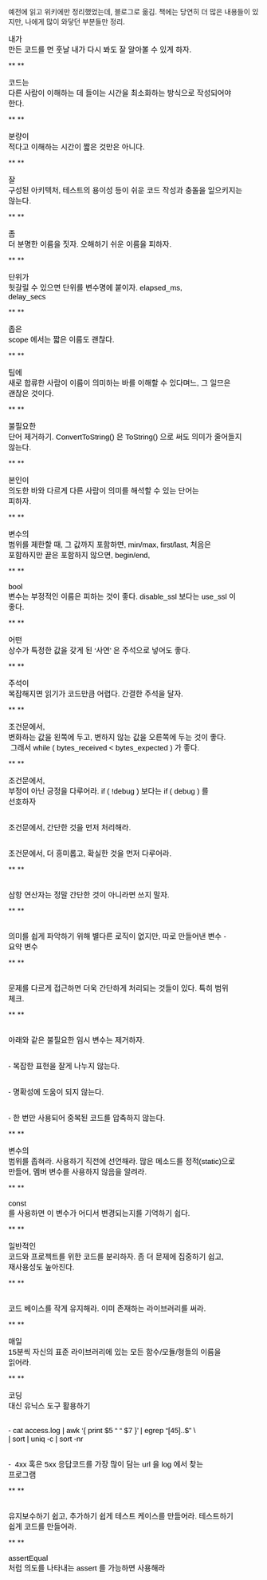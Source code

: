 예전에 읽고 위키에만 정리했었는데, 블로그로 옮김. 책에는 당연히 더 많은 내용들이 있지만, 나에게 많이 와닿던 부분들만 정리.

<span style="font-size:15px;font-family:Arial;color:#000000;background-color:transparent;font-weight:normal;font-style:normal;font-variant:normal;text-decoration:none;vertical-align:baseline;white-space:pre-wrap;">내가 만든 코드를 먼 훗날 내가 다시 봐도 잘 알아볼 수 있게 하자.</span>

**
<span style="font-size:15px;font-family:Arial;color:#000000;background-color:transparent;font-weight:normal;font-style:normal;font-variant:normal;text-decoration:none;vertical-align:baseline;white-space:pre-wrap;"></span>**

<span style="font-size:15px;font-family:Arial;color:#000000;background-color:transparent;font-weight:normal;font-style:normal;font-variant:normal;text-decoration:none;vertical-align:baseline;white-space:pre-wrap;">코드는 다른 사람이 이해하는 데 들이는 시간을 최소화하는 방식으로 작성되어야 한다.</span>

**
<span style="font-size:15px;font-family:Arial;color:#000000;background-color:transparent;font-weight:normal;font-style:normal;font-variant:normal;text-decoration:none;vertical-align:baseline;white-space:pre-wrap;"></span>**

<span style="font-size:15px;font-family:Arial;color:#000000;background-color:transparent;font-weight:normal;font-style:normal;font-variant:normal;text-decoration:none;vertical-align:baseline;white-space:pre-wrap;">분량이 적다고 이해하는 시간이 짧은 것만은 아니다. </span>

**
<span style="font-size:15px;font-family:Arial;color:#000000;background-color:transparent;font-weight:normal;font-style:normal;font-variant:normal;text-decoration:none;vertical-align:baseline;white-space:pre-wrap;"></span>**

<span style="font-size:15px;font-family:Arial;color:#000000;background-color:transparent;font-weight:normal;font-style:normal;font-variant:normal;text-decoration:none;vertical-align:baseline;white-space:pre-wrap;">잘 구성된 아키텍처, 테스트의 용이성 등이 쉬운 코드 작성과 충돌을 일으키지는 않는다.</span>

**
<span style="font-size:15px;font-family:Arial;color:#000000;background-color:transparent;font-weight:normal;font-style:normal;font-variant:normal;text-decoration:none;vertical-align:baseline;white-space:pre-wrap;"></span>**

<span style="font-size:15px;font-family:Arial;color:#000000;background-color:transparent;font-weight:normal;font-style:normal;font-variant:normal;text-decoration:none;vertical-align:baseline;white-space:pre-wrap;">좀 더 분명한 이름을 짓자. 오해하기 쉬운 이름을 피하자.</span>

**
<span style="font-size:15px;font-family:Arial;color:#000000;background-color:transparent;font-weight:normal;font-style:normal;font-variant:normal;text-decoration:none;vertical-align:baseline;white-space:pre-wrap;"></span>**

<span style="font-size:15px;font-family:Arial;color:#000000;background-color:transparent;font-weight:normal;font-style:normal;font-variant:normal;text-decoration:none;vertical-align:baseline;white-space:pre-wrap;">단위가 헛갈릴 수 있으면 단위를 변수명에 붙이자. elapsed\_ms, delay\_secs</span>

**
<span style="font-size:15px;font-family:Arial;color:#000000;background-color:transparent;font-weight:normal;font-style:normal;font-variant:normal;text-decoration:none;vertical-align:baseline;white-space:pre-wrap;"></span>**

<span style="font-size:15px;font-family:Arial;color:#000000;background-color:transparent;font-weight:normal;font-style:normal;font-variant:normal;text-decoration:none;vertical-align:baseline;white-space:pre-wrap;">좁은 scope 에서는 짧은 이름도 괜찮다. </span>

**
<span style="font-size:15px;font-family:Arial;color:#000000;background-color:transparent;font-weight:normal;font-style:normal;font-variant:normal;text-decoration:none;vertical-align:baseline;white-space:pre-wrap;"></span>**

<span style="font-size:15px;font-family:Arial;color:#000000;background-color:transparent;font-weight:normal;font-style:normal;font-variant:normal;text-decoration:none;vertical-align:baseline;white-space:pre-wrap;">팀에 새로 합류한 사람이 이름이 의미하는 바를 이해할 수 있다며느, 그 일므은 괜찮은 것이다.</span>

**
<span style="font-size:15px;font-family:Arial;color:#000000;background-color:transparent;font-weight:normal;font-style:normal;font-variant:normal;text-decoration:none;vertical-align:baseline;white-space:pre-wrap;"></span>**

<span style="font-size:15px;font-family:Arial;color:#000000;background-color:transparent;font-weight:normal;font-style:normal;font-variant:normal;text-decoration:none;vertical-align:baseline;white-space:pre-wrap;">불필요한 단어 제거하기. ConvertToString() 은 ToString() 으로 써도 의미가 줄어들지 않는다.</span>

**
<span style="font-size:15px;font-family:Arial;color:#000000;background-color:transparent;font-weight:normal;font-style:normal;font-variant:normal;text-decoration:none;vertical-align:baseline;white-space:pre-wrap;"></span>**

<span style="font-size:15px;font-family:Arial;color:#000000;background-color:transparent;font-weight:normal;font-style:normal;font-variant:normal;text-decoration:none;vertical-align:baseline;white-space:pre-wrap;">본인이 의도한 바와 다르게 다른 사람이 의미를 해석할 수 있는 단어는 피하자.</span>

**
<span style="font-size:15px;font-family:Arial;color:#000000;background-color:transparent;font-weight:normal;font-style:normal;font-variant:normal;text-decoration:none;vertical-align:baseline;white-space:pre-wrap;"></span>**

<span style="font-size:15px;font-family:Arial;color:#000000;background-color:transparent;font-weight:normal;font-style:normal;font-variant:normal;text-decoration:none;vertical-align:baseline;white-space:pre-wrap;">변수의 범위를 제한할 때, 그 값까지 포함하면, min/max, first/last, 처음은 포함하지만 끝은 포함하지 않으면, begin/end, </span>

**
<span style="font-size:15px;font-family:Arial;color:#000000;background-color:transparent;font-weight:normal;font-style:normal;font-variant:normal;text-decoration:none;vertical-align:baseline;white-space:pre-wrap;"></span>**

<span style="font-size:15px;font-family:Arial;color:#000000;background-color:transparent;font-weight:normal;font-style:normal;font-variant:normal;text-decoration:none;vertical-align:baseline;white-space:pre-wrap;">bool 변수는 부정적인 이름은 피하는 것이 좋다. disable\_ssl 보다는 use\_ssl 이 좋다.</span>

**
<span style="font-size:15px;font-family:Arial;color:#000000;background-color:transparent;font-weight:normal;font-style:normal;font-variant:normal;text-decoration:none;vertical-align:baseline;white-space:pre-wrap;"></span>**

<span style="font-size:15px;font-family:Arial;color:#000000;background-color:transparent;font-weight:normal;font-style:normal;font-variant:normal;text-decoration:none;vertical-align:baseline;white-space:pre-wrap;">어떤 상수가 특정한 값을 갖게 된 ‘사연’ 은 주석으로 넣어도 좋다.</span>

**
<span style="font-size:15px;font-family:Arial;color:#000000;background-color:transparent;font-weight:normal;font-style:normal;font-variant:normal;text-decoration:none;vertical-align:baseline;white-space:pre-wrap;"></span>**

<span style="font-size:15px;font-family:Arial;color:#000000;background-color:transparent;font-weight:normal;font-style:normal;font-variant:normal;text-decoration:none;vertical-align:baseline;white-space:pre-wrap;">주석이 복잡해지면 읽기가 코드만큼 어렵다. 간결한 주석을 달자.</span>

**
<span style="font-size:15px;font-family:Arial;color:#000000;background-color:transparent;font-weight:normal;font-style:normal;font-variant:normal;text-decoration:none;vertical-align:baseline;white-space:pre-wrap;"></span>**

<span style="font-size:15px;font-family:Arial;color:#000000;background-color:transparent;font-weight:normal;font-style:normal;font-variant:normal;text-decoration:none;vertical-align:baseline;white-space:pre-wrap;">조건문에서, 변화하는 값을 왼쪽에 두고, 변하지 않는 값을 오른쪽에 두는 것이 좋다.  그래서 while ( bytes\_received &lt; bytes\_expected ) 가 좋다.</span>

**
<span style="font-size:15px;font-family:Arial;color:#000000;background-color:transparent;font-weight:normal;font-style:normal;font-variant:normal;text-decoration:none;vertical-align:baseline;white-space:pre-wrap;"></span>**

<span style="font-size:15px;font-family:Arial;color:#000000;background-color:transparent;font-weight:normal;font-style:normal;font-variant:normal;text-decoration:none;vertical-align:baseline;white-space:pre-wrap;">조건문에서, 부정이 아닌 긍정을 다루어라. if ( !debug ) 보다는 if ( debug ) 를 선호하자</span>

<span style="font-size:15px;font-family:Arial;color:#000000;background-color:transparent;font-weight:normal;font-style:normal;font-variant:normal;text-decoration:none;vertical-align:baseline;white-space:pre-wrap;"> 조건문에서, 간단한 것을 먼저 처리해라.</span>

<span style="font-size:15px;font-family:Arial;color:#000000;background-color:transparent;font-weight:normal;font-style:normal;font-variant:normal;text-decoration:none;vertical-align:baseline;white-space:pre-wrap;"> 조건문에서, 더 흥미롭고, 확실한 것을 먼저 다루어라.</span>

**
<span style="font-size:15px;font-family:Arial;color:#000000;background-color:transparent;font-weight:normal;font-style:normal;font-variant:normal;text-decoration:none;vertical-align:baseline;white-space:pre-wrap;"></span>**

<span style="font-size:15px;font-family:Arial;color:#000000;background-color:transparent;font-weight:normal;font-style:normal;font-variant:normal;text-decoration:none;vertical-align:baseline;white-space:pre-wrap;"> 삼항 연산자는 정말 간단한 것이 아니라면 쓰지 말자.</span>

**
<span style="font-size:15px;font-family:Arial;color:#000000;background-color:transparent;font-weight:normal;font-style:normal;font-variant:normal;text-decoration:none;vertical-align:baseline;white-space:pre-wrap;"></span>
<span style="font-size:15px;font-family:Arial;color:#000000;background-color:transparent;font-weight:normal;font-style:normal;font-variant:normal;text-decoration:none;vertical-align:baseline;white-space:pre-wrap;"></span>**

<span style="font-size:15px;font-family:Arial;color:#000000;background-color:transparent;font-weight:normal;font-style:normal;font-variant:normal;text-decoration:none;vertical-align:baseline;white-space:pre-wrap;"> 의미를 쉽게 파악하기 위해 별다른 로직이 없지만, 따로 만들어낸 변수 - 요약 변수</span>

**
<span style="font-size:15px;font-family:Arial;color:#000000;background-color:transparent;font-weight:normal;font-style:normal;font-variant:normal;text-decoration:none;vertical-align:baseline;white-space:pre-wrap;"></span>**

<span style="font-size:15px;font-family:Arial;color:#000000;background-color:transparent;font-weight:normal;font-style:normal;font-variant:normal;text-decoration:none;vertical-align:baseline;white-space:pre-wrap;"> 문제를 다르게 접근하면 더욱 간단하게 처리되는 것들이 있다. 특히 범위 체크.</span>

**
<span style="font-size:15px;font-family:Arial;color:#000000;background-color:transparent;font-weight:normal;font-style:normal;font-variant:normal;text-decoration:none;vertical-align:baseline;white-space:pre-wrap;"></span>**

<span style="font-size:15px;font-family:Arial;color:#000000;background-color:transparent;font-weight:normal;font-style:normal;font-variant:normal;text-decoration:none;vertical-align:baseline;white-space:pre-wrap;"> 아래와 같은 불필요한 임시 변수는 제거하자.</span>

<span style="font-size:15px;font-family:Arial;color:#000000;background-color:transparent;font-weight:normal;font-style:normal;font-variant:normal;text-decoration:none;vertical-align:baseline;white-space:pre-wrap;"><span class="Apple-tab-span" style="white-space:pre;"> </span>- 복잡한 표현을 잘게 나누지 않는다.</span>

<span style="font-size:15px;font-family:Arial;color:#000000;background-color:transparent;font-weight:normal;font-style:normal;font-variant:normal;text-decoration:none;vertical-align:baseline;white-space:pre-wrap;"><span class="Apple-tab-span" style="white-space:pre;"> </span>- 명확성에 도움이 되지 않는다.</span>

<span style="font-size:15px;font-family:Arial;color:#000000;background-color:transparent;font-weight:normal;font-style:normal;font-variant:normal;text-decoration:none;vertical-align:baseline;white-space:pre-wrap;"><span class="Apple-tab-span" style="white-space:pre;"> </span>- 한 번만 사용되어 중복된 코드를 압축하지 않는다.</span>

**
<span style="font-size:15px;font-family:Arial;color:#000000;background-color:transparent;font-weight:normal;font-style:normal;font-variant:normal;text-decoration:none;vertical-align:baseline;white-space:pre-wrap;"></span>**

<span style="font-size:15px;font-family:Arial;color:#000000;background-color:transparent;font-weight:normal;font-style:normal;font-variant:normal;text-decoration:none;vertical-align:baseline;white-space:pre-wrap;">변수의 범위를 좁혀라. 사용하기 직전에 선언해라. 많은 메소드를 정적(static)으로 만들어, 멤버 변수를 사용하지 않음을 알려라.</span>

**
<span style="font-size:15px;font-family:Arial;color:#000000;background-color:transparent;font-weight:normal;font-style:normal;font-variant:normal;text-decoration:none;vertical-align:baseline;white-space:pre-wrap;"></span>**

<span style="font-size:15px;font-family:Arial;color:#000000;background-color:transparent;font-weight:normal;font-style:normal;font-variant:normal;text-decoration:none;vertical-align:baseline;white-space:pre-wrap;">const 를 사용하면 이 변수가 어디서 변경되는지를 기억하기 쉽다.</span>

**
<span style="font-size:15px;font-family:Arial;color:#000000;background-color:transparent;font-weight:normal;font-style:normal;font-variant:normal;text-decoration:none;vertical-align:baseline;white-space:pre-wrap;"></span>**

<span style="font-size:15px;font-family:Arial;color:#000000;background-color:transparent;font-weight:normal;font-style:normal;font-variant:normal;text-decoration:none;vertical-align:baseline;white-space:pre-wrap;">일반적인 코드와 프로젝트를 위한 코드를 분리하자. 좀 더 문제에 집중하기 쉽고, 재사용성도 높아진다.</span>

**
<span style="font-size:15px;font-family:Arial;color:#000000;background-color:transparent;font-weight:normal;font-style:normal;font-variant:normal;text-decoration:none;vertical-align:baseline;white-space:pre-wrap;"></span>**

<span style="font-size:15px;font-family:Arial;color:#000000;background-color:transparent;font-weight:normal;font-style:normal;font-variant:normal;text-decoration:none;vertical-align:baseline;white-space:pre-wrap;"> 코드 베이스를 작게 유지해라. 이미 존재하는 라이브러리를 써라. </span>

**
<span style="font-size:15px;font-family:Arial;color:#000000;background-color:transparent;font-weight:normal;font-style:normal;font-variant:normal;text-decoration:none;vertical-align:baseline;white-space:pre-wrap;"></span>**

<span style="font-size:15px;font-family:Arial;color:#000000;background-color:transparent;font-weight:normal;font-style:normal;font-variant:normal;text-decoration:none;vertical-align:baseline;white-space:pre-wrap;">매일 15분씩 자신의 표준 라이브러리에 있는 모든 함수/모듈/형들의 이름을 읽어라.</span>

**
<span style="font-size:15px;font-family:Arial;color:#000000;background-color:transparent;font-weight:normal;font-style:normal;font-variant:normal;text-decoration:none;vertical-align:baseline;white-space:pre-wrap;"></span>**

<span style="font-size:15px;font-family:Arial;color:#000000;background-color:transparent;font-weight:normal;font-style:normal;font-variant:normal;text-decoration:none;vertical-align:baseline;white-space:pre-wrap;">코딩 대신 유닉스 도구 활용하기</span>

<span style="font-size:15px;font-family:Arial;color:#000000;background-color:transparent;font-weight:normal;font-style:normal;font-variant:normal;text-decoration:none;vertical-align:baseline;white-space:pre-wrap;"><span class="Apple-tab-span" style="white-space:pre;"> </span>- cat access.log | awk ‘{ print $5 “ “ $7 }’ | egrep “\[45\]..$” \\ | sort | uniq -c | sort -nr</span>

<span style="font-size:15px;font-family:Arial;color:#000000;background-color:transparent;font-weight:normal;font-style:normal;font-variant:normal;text-decoration:none;vertical-align:baseline;white-space:pre-wrap;"><span class="Apple-tab-span" style="white-space:pre;"> </span>-  4xx 혹은 5xx 응답코드를 가장 많이 담는 url 을 log 에서 찾는 프로그램</span>

**
<span style="font-size:15px;font-family:Arial;color:#000000;background-color:transparent;font-weight:normal;font-style:normal;font-variant:normal;text-decoration:none;vertical-align:baseline;white-space:pre-wrap;"></span>
<span style="font-size:15px;font-family:Arial;color:#000000;background-color:transparent;font-weight:normal;font-style:normal;font-variant:normal;text-decoration:none;vertical-align:baseline;white-space:pre-wrap;"></span>**

<span style="font-size:15px;font-family:Arial;color:#000000;background-color:transparent;font-weight:normal;font-style:normal;font-variant:normal;text-decoration:none;vertical-align:baseline;white-space:pre-wrap;"> 유지보수하기 쉽고, 추가하기 쉽게 테스트 케이스를 만들어라. 테스트하기 쉽게 코드를 만들어라.</span>

**
<span style="font-size:15px;font-family:Arial;color:#000000;background-color:transparent;font-weight:normal;font-style:normal;font-variant:normal;text-decoration:none;vertical-align:baseline;white-space:pre-wrap;"></span>**

<span style="font-size:15px;font-family:Arial;color:#000000;background-color:transparent;font-weight:normal;font-style:normal;font-variant:normal;text-decoration:none;vertical-align:baseline;white-space:pre-wrap;">assertEqual 처럼 의도를 나타내는 assert 를 가능하면 사용해라</span>

<span style="font-size: 15px; font-family: Arial; color: rgb(0, 0, 0); background-color: transparent; vertical-align: baseline; white-space: pre-wrap;"></span>
<span style="font-size: 15px; font-family: Arial; color: rgb(0, 0, 0); background-color: transparent; vertical-align: baseline; white-space: pre-wrap;"></span>
<span style="font-size: 15px; font-family: Arial; color: rgb(0, 0, 0); background-color: transparent; vertical-align: baseline; white-space: pre-wrap;"></span>
<span style="font-size: 15px; font-family: Arial; color: rgb(0, 0, 0); background-color: transparent; vertical-align: baseline; white-space: pre-wrap;"></span>
<span style="font-size: 15px; font-family: Arial; color: rgb(0, 0, 0); background-color: transparent; vertical-align: baseline; white-space: pre-wrap;"></span>

